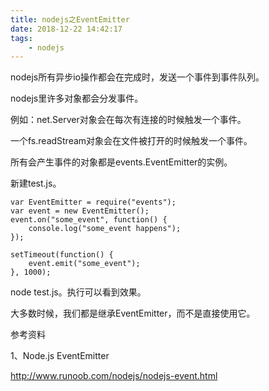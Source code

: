 ```yaml
---
title: nodejs之EventEmitter
date: 2018-12-22 14:42:17
tags:
	- nodejs
---
```






nodejs所有异步io操作都会在完成时，发送一个事件到事件队列。

nodejs里许多对象都会分发事件。

例如：net.Server对象会在每次有连接的时候触发一个事件。

一个fs.readStream对象会在文件被打开的时候触发一个事件。



所有会产生事件的对象都是events.EventEmitter的实例。

新建test.js。

```
var EventEmitter = require("events");
var event = new EventEmitter();
event.on("some_event", function() {
	console.log("some_event happens");
});

setTimeout(function() {
	event.emit("some_event");
}, 1000);
```

node test.js。执行可以看到效果。



大多数时候，我们都是继承EventEmitter，而不是直接使用它。



参考资料

1、Node.js EventEmitter

http://www.runoob.com/nodejs/nodejs-event.html

















